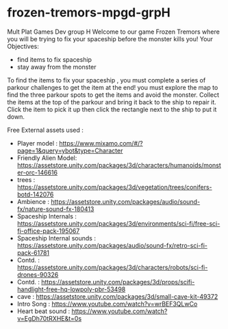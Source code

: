 # frozen-tremors-mpgd-grpH
 Mult Plat Games Dev group H
Welcome to our game Frozen Tremors where you will be trying to fix your spaceship before the monster kills you!
Your Objectives:
 - find items to fix spaceship 
 - stay away from the monster 


To find the items to fix your spaceship , you must complete a series of parkour challenges to get the item at the end!
you must explore the map to find the three parkour spots to get the items and avoid the monster.
Collect the items at the top of the parkour and bring it back to the ship to repair it.
Click the item to pick it up then click the rectangle next to the ship to put it down.

Free External assets used :
- Player model : https://www.mixamo.com/#/?page=1&query=ybot&type=Character
- Friendly Alien Model: https://assetstore.unity.com/packages/3d/characters/humanoids/monster-orc-146616
- trees : https://assetstore.unity.com/packages/3d/vegetation/trees/conifers-botd-142076
- Ambience : https://assetstore.unity.com/packages/audio/sound-fx/nature-sound-fx-180413
- Spaceship Internals : https://assetstore.unity.com/packages/3d/environments/sci-fi/free-sci-fi-office-pack-195067
- Spaceship Internal sounds : https://assetstore.unity.com/packages/audio/sound-fx/retro-sci-fi-pack-61781
- Contd. : https://assetstore.unity.com/packages/3d/characters/robots/sci-fi-drones-90326
- Contd. : https://assetstore.unity.com/packages/3d/props/scifi-handlight-free-hq-lowpoly-pbr-53498
- cave : https://assetstore.unity.com/packages/3d/small-cave-kit-49372
- Intro Song : https://www.youtube.com/watch?v=wrBEF3QLwCo
- Heart beat sound : https://www.youtube.com/watch?v=EgDh70tRXHE&t=0s
